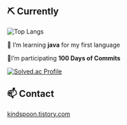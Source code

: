

## ⛏ Currently



![Top Langs](https://github-readme-stats.vercel.app/api/top-langs/?username=Tldkt&layout=compact&theme=tokyonight)

🌱 I’m learning **java** for my first language

🌱I’m participating **100 Days of Commits**

[![Solved.ac Profile](http://mazassumnida.wtf/api/generate_badge?boj=Tldkt)](https://solved.ac/Tldkt)







## 📫 C**ontact**

[kindspoon.tistory.com](http://kindspoon.tistory.com/)


